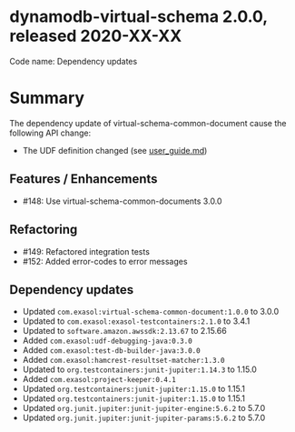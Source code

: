 # dynamodb-virtual-schema 2.0.0, released 2020-XX-XX

Code name: Dependency updates

# Summary

The dependency update of virtual-schema-common-document cause the following API change:

* The UDF definition changed (see [user_guide.md](../user-guide/user_guide.md))

## Features / Enhancements

* #148: Use virtual-schema-common-documents 3.0.0

## Refactoring

* #149: Refactored integration tests
* #152: Added error-codes to error messages

## Dependency updates

* Updated `com.exasol:virtual-schema-common-document:1.0.0` to 3.0.0
* Updated to `com.exasol:exasol-testcontainers:2.1.0` to 3.4.1
* Updated to `software.amazon.awssdk:2.13.67` to 2.15.66
* Added `com.exasol:udf-debugging-java:0.3.0`
* Added `com.exasol:test-db-builder-java:3.0.0`
* Added `com.exasol:hamcrest-resultset-matcher:1.3.0`
* Updated to `org.testcontainers:junit-jupiter:1.14.3` to 1.15.0
* Added `com.exasol:project-keeper:0.4.1`
* Updated `org.testcontainers:junit-jupiter:1.15.0` to 1.15.1
* Updated `org.testcontainers:junit-jupiter:1.15.0` to 1.15.1
* Updated `org.junit.jupiter:junit-jupiter-engine:5.6.2` to 5.7.0
* Updated `org.junit.jupiter:junit-jupiter-params:5.6.2` to 5.7.0
